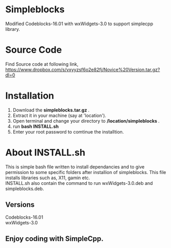 # Simpleblocks
Modified Codeblocks-16.01 with wxWidgets-3.0 to support simplecpp library.
# Source Code
Find Source code at following link,<br>
https://www.dropbox.com/s/vxyyzsf6o2e82fj/Novice%20Version.tar.gz?dl=0

# Installation 
1. Download the <b> simpleblocks.tar.gz </b>.
2. Extract it in your machine (say at 'location').
3. Open terminal and change your directory to <b> /location/simpleblocks </b>.
4. run <b> bash INSTALL.sh</b>
5. Enter your root password to comtinue the installtion.

# About INSTALL.sh
This is simple bash file written to install dependancies and to give permission to some specific folders after installion of simpleblocks.
This file installs libraries such as, X11, gamin etc.
<br>
INSTALL.sh also contain the command to run wxWidgets-3.0.deb and simpleblocks.deb.

## Versions
Codeblocks-16.01<br>
wxWidgets-3.0

## Enjoy coding with SimpleCpp.

